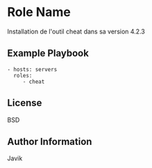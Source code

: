 Role Name
=========

Installation de l'outil cheat dans sa version 4.2.3

Example Playbook
----------------

    - hosts: servers
      roles:
         - cheat

License
-------

BSD

Author Information
------------------

Javik
